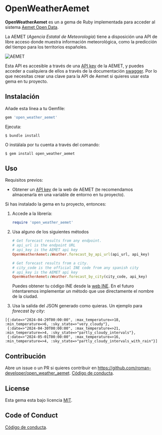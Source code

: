 # OpenWeatherAemet

**OpenWeatherAemet** es un a gema de Ruby implementada para acceder al sistema [Aemet Open Data](https://opendata.aemet.es/centrodedescargas/inicio).

La AEMET (*Agencia Estatal de Meteorología*) tiene a disposición una API de libre acceso donde muestra información meteorológica, como la predicción del tiempo para los territorios españoles.

![AEMET](https://i.ibb.co/t3mhrhH/quienes-somos.gif[/img])

Esta API es accesible a través de una [API key](https://opendata.aemet.es/centrodedescargas/altaUsuario?) de la AEMET, y puedes acceder a cualquiera de ellos a través de la documentación [swagger](https://opendata.aemet.es/dist/index.html?). Por lo que necesitas crear una clave para la API de Aemet si quieres usar esta gema en tu proyecto.

## Instalación

Añade esta línea a tu Gemfile:

```ruby
gem 'open_weather_aemet'
```

Ejecuta:

    $ bundle install

O instálala por tu cuenta a través del comando:

    $ gem install open_weather_aemet

## Uso

Requisitos previos:

- Obtener un [API key](https://opendata.aemet.es/centrodedescargas/altaUsuario?) de la web de AEMET (te recomendamos almacenarla en una variable de entorno en tu proyecto).

Si has instalado la gema en tu proyecto, entonces:

1. Accede a la librería:
    
    ```ruby
    require 'open_weather_aemet'
    ```
    
2. Usa alguno de los siguientes métodos
    
    ```ruby
    # Get forecast results from any endpoint.
    # api_url is the endpoint URL
    # api_key is the AEMET api key
    OpenWeatherAemet::Weather.forecast_by_api_url(api_url, api_key)
    
    # Get forecast results from a city.
    # city_code is the official INE code from any spanish city
    # api_key is the AEMET api key
    OpenWeatherAemet::Weather.forecast_by_city(city_code, api_key)
    ```

    Puedes obtener tu código INE desde la [web INE](https://www.ine.es/daco/daco42/codmun/codmun11/11codmunmapa.htm). En el futuro intentaremos implementar un método que use directamente el nombre de la ciudad.

    
3. Usa la salida del JSON generado como quieras. Un ejemplo para *forecast by city*:
```
[{:date=>"2024-04-29T00:00:00", :max_temperature=>18, :min_temperature=>6, :sky_state=>"very_cloudy"},
 {:date=>"2024-04-30T00:00:00", :max_temperature=>21, :min_temperature=>4, :sky_state=>"partly_cloudy_intervals"},
 {:date=>"2024-05-01T00:00:00", :max_temperature=>16, :min_temperature=>4, :sky_state=>"partly_cloudy_intervals_with_rain"}]
```

## Contribución

Abre un issue o un PR si quieres contribuir en https://github.com/roman-developer/open_weather_aemet. [Código de conducta](https://github.com/[USERNAME]/open_weather_aemet/blob/main/CODE_OF_CONDUCT.md).

## License

Esta gema esta bajo licencia [MIT](https://opensource.org/licenses/MIT).

## Code of Conduct

[Código de conducta](https://github.com/[USERNAME]/open_weather_aemet/blob/main/CODE_OF_CONDUCT.md).

